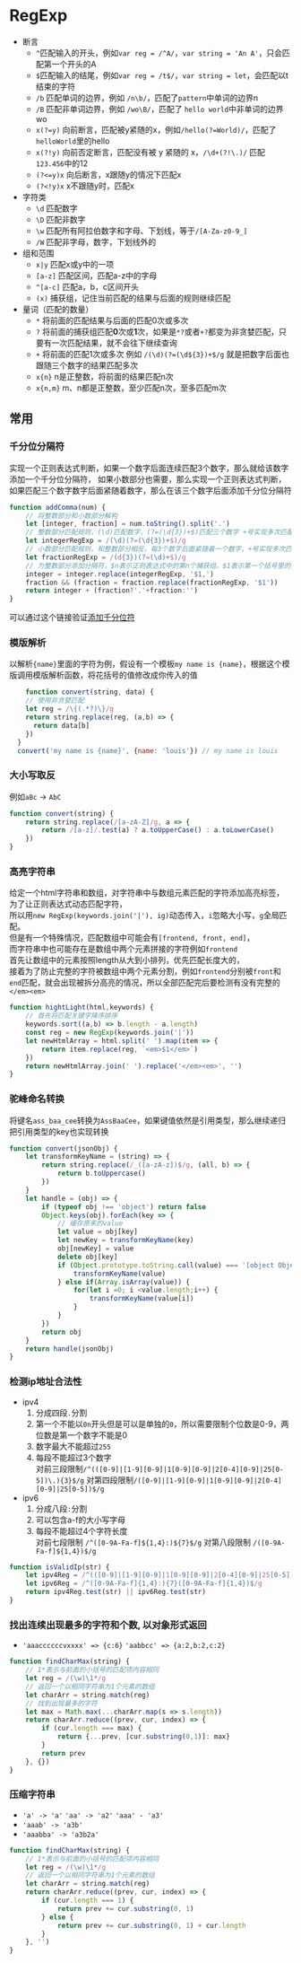 # RegExp

- 断言
    - `^`匹配输入的开头，例如`var reg = /^A/`，`var string = 'An A'`，只会匹配第一个开头的A
    - `$`匹配输入的结尾，例如`var reg = /t$/`，`var string = let`，会匹配以t结束的字符
    - `/b` 匹配单词的边界，例如 `/n\b/`，匹配了`pattern`中单词的边界n
    - `/B` 匹配非单词边界，例如 `/wo\B/`，匹配了 `hello world`中非单词的边界wo
    - `x(?=y)` 向前断言，匹配被y紧随的x，例如`/hello(?=World)/`，匹配了`helloWorld`里的hello
    - `x(?!y)` 向前否定断言，匹配没有被 y 紧随的 x，`/\d+(?!\.)/` 匹配`123.456`中的12
    - `(?<=y)x` 向后断言，x跟随y的情况下匹配x
    - `(?<!y)x` x不跟随y时，匹配x
- 字符类
    - `\d` 匹配数字
    - `\D` 匹配非数字
    - `\w` 匹配所有阿拉伯数字和字母、下划线，等于`/[A-Za-z0-9_]`
    - `/W` 匹配非字母，数字，下划线外的
- 组和范围
    - `x|y` 匹配x或y中的一项
    - `[a-z]` 匹配区间，匹配a-z中的字母
    - `^[a-c]` 匹配a，b，c区间开头
    - `(x)` 捕获组，记住当前匹配的结果与后面的规则继续匹配
- 量词（匹配的数量）
    - `*` 将前面的匹配结果与后面的匹配0次或多次
    - `?` 将前面的捕获组匹配**0**次或**1**次，如果是`*?`或者`+?`都变为非贪婪匹配，只要有一次匹配结果，就不会往下继续查询
    - `+` 将前面的匹配1次或多次 例如 `/(\d)(?=(\d${3})+$/g` 就是把数字后面也跟随三个数字的结果匹配多次
    - `x{n}` n是正整数，将前面的结果匹配n次
    - `x{n,m}` m、n都是正整数，至少匹配n次，至多匹配m次

## 常用

### 千分位分隔符<br/>
实现一个正则表达式判断，如果一个数字后面连续匹配3个数字，那么就给该数字添加一个千分位分隔符，
如果小数部分也需要，那么实现一个正则表达式判断，如果匹配三个数字数字后面紧随着数字，那么在该三个数字后面添加千分位分隔符
```JavaScript
function addComma(num) {
    // 将整数部分和小数部分解构
    let [integer, fraction] = num.toString().split('.')
    // 整数部分匹配规则，(\d)匹配数字，(?=(\d{3})+$)匹配三个数字 +号实现多次匹配
    let integerRegExp = /(\d)(?=(\d{3})+$)/g
    // 小数部分匹配规则，和整数部分相反，每3个数字后面紧随着一个数字，+号实现多次匹配
    let fractionRegExp = /(d{3})(?=(\d)+$)/g
    // 为整数部分添加分隔符，$n表示正则表达式中的第n个捕获组，$1表示第一个括号里的捕获组
    integer = integer.replace(integerRegExp, '$1,')
    fraction && (fraction = fraction.replace(fractionRegExp, '$1'))
    return integer + (fraction?'.'+fraction:'')
}
```
可以通过这个链接验证[添加千分位符](https://bigfrontend.dev/zh/problem/add-comma-to-number)
### 模版解析
以解析`{name}`里面的字符为例，假设有一个模板`my name is {name}`，根据这个模版调用模版解析函数，将花括号的值修改成你传入的值
```javascript
    function convert(string, data) {
    // 使用非贪婪匹配
    let reg = /\{(.*?)\}/g
    return string.replace(reg, (a,b) => {
      return data[b]
    })
  }
  convert('my name is {name}', {name: 'louis'}) // my name is louis
```

### 大小写取反
例如`aBc` -> `AbC`
```javascript
function convert(string) {
    return string.replace(/[a-zA-Z]/g, a => {
        return /[a-z]/.test(a) ? a.toUpperCase() : a.toLowerCase()
    })
}
```

### 高亮字符串
给定一个html字符串和数组，对字符串中与数组元素匹配的字符添加高亮标签，为了让正则表达式动态匹配字符，<br/>
所以用`new RegExp(keywords.join('|'), ig)`动态传入，`i`忽略大小写，`g`全局匹配。<br/>
但是有一个特殊情况，匹配数组中可能会有`[frontend, front, end]`，<br/>
而字符串中也可能存在是数组中两个元素拼接的字符例如`frontend`<br/>
首先让数组中的元素按照length从大到小排列，优先匹配长度大的，<br/>
接着为了防止完整的字符被数组中两个元素分割，例如`frontend`分别被`front`和`end`匹配，就会出现被拆分高亮的情况，所以全部匹配完后要检测有没有完整的`</em><em>`
```javascript
function hightLight(html,keywords) {
    // 首先将匹配关键字降序排序
    keywords.sort((a,b) => b.length - a.length)
    const reg = new RegExp(keywords.join('|'))
    let newHtmlArray = html.split(' ').map(item => {
        return item.replace(reg, `<em>$1</em>`)
    })
    return newHtmlArray.join(' ').replace('</em><em>', '')
}
```

### 驼峰命名转换
将键名`ass_baa_cee`转换为`AssBaaCee`，如果键值依然是引用类型，那么继续递归把引用类型的key也实现转换
```javascript
function convert(jsonObj) {
    let transformKeyName = (string) => {
        return string.replace(/_([a-zA-z])$/g, (all, b) => {
            return b.toUppercase()
        })
    }
    let handle = (obj) => {
        if (typeof obj !== 'object') return false
        Object.keys(obj).forEach(key => {
            // 缓存原来的value
            let value = obj[key]
            let newKey = transformKeyName(key)
            obj[newKey] = value
            delete obj[key]
            if (Object.prototype.toString.call(value) === '[object Object]') {
                transformKeyName(value)
            } else if(Array.isArray(value)) {
                for(let i =0; i <value.length;i++) {
                    transformKeyName(value[i])
                }
            }
        })
        return obj
    }
    return handle(jsonObj)
}
```

### 检测ip地址合法性
- ipv4
    1. 分成四段`.`分割
    2. 第一个不能以`0n`开头但是可以是单独的`0`，所以需要限制个位数是0-9，两位数是第一个数字不能是0
    3. 数字最大不能超过`255`
    4. 每段不能超过3个数字<br/>
对前三段限制`/^(([0-9]|[1-9][0-9]|1[0-9][0-9]|2[0-4][0-9]|25[0-5])\.){3}$/g`
对第四段限制`/([0-9]|[1-9][0-9]|1[0-9][0-9]|2[0-4][0-9]|25[0-5])$/g`
- ipv6
    1. 分成八段`:`分割
    2. 可以包含a-f的大小写字母
    3. 每段不能超过4个字符长度<br/>
对前七段限制 `/^([0-9A-Fa-f]${1,4}:)${7}$/g`
对第八段限制 `/([0-9A-Fa-f]${1,4})$/g`
```javascript
function isValidIp(str) {
    let ipv4Reg = /^(([0-9]|[1-9][0-9]|1[0-9][0-9]|2[0-4][0-9]|25[0-5])\.){3}([0-9]|[1-9][0-9]|1[0-9][0-9]|2[0-4][0-9]|25[0-5])$/g
    let ipv6Reg = /^([0-9A-Fa-f]{1,4}:){7}([0-9A-Fa-f]{1,4})$/g
    return ipv4Reg.test(str) || ipv6Reg.test(str)
}
```

### 找出连续出现最多的字符和个数, 以对象形式返回
- `'aaaccccccvxxxx' => {c:6}`
`'aabbcc' => {a:2,b:2,c:2}`
```JavaScript
function findCharMax(string) {
    // 1*表示与前面的小括号的匹配项内容相同
    let reg = /(\w)\1*/g
    // 返回一个以相同字符串为1个元素的数组
    let charArr = string.match(reg)
    // 找到出现最多的字符
    let max = Math.max(...charArr.map(s => s.length))
    return charArr.reduce((prev, cur, index) => {
        if (cur.length === max) {
            return {...prev, [cur.substring(0,1)]: max}
        }
        return prev
    }, {})
}
```

### 压缩字符串
- `'a' -> 'a'` `'aa' -> 'a2'` `'aaa' - 'a3'`
- `'aaab' -> 'a3b'`
- `'aaabba' -> 'a3b2a'`
```JavaScript
function findCharMax(string) {
    // 1*表示与前面的小括号的匹配项内容相同
    let reg = /(\w)\1*/g
    // 返回一个以相同字符串为1个元素的数组
    let charArr = string.match(reg)
    return charArr.reduce((prev, cur, index) => {
        if (cur.length === 1) {
            return prev += cur.substring(0, 1)
        } else {
            return prev += cur.substring(0, 1) + cur.length
        }
    }, '')
}
```